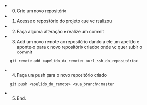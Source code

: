- 0. Crie um novo repositório

- 1. Acesse o repositório do projeto que vc realizou

- 2. Faça alguma alteração e realize um commit

- 3. Add um novo remote ao repositório dando a ele um apelido e aponte-o para o novo repositório criadoo onde vc quer subir o commit

  `git remote add <apelido_do_remote> <url_ssh_do_repositório>`

- 4. Faça um push para o novo repositório criado

  `git push <apelido_do_remote> <sua_branch>:master`

- 5. End.
